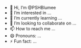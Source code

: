 - 👋 Hi, I’m @PSHBlumee
- 👀 I’m interested in ...
- 🌱 I’m currently learning ...
- 💞️ I’m looking to collaborate on ...
- 📫 How to reach me ...
- 😄 Pronouns: ...
- ⚡ Fun fact: ...

<!---
PSHBlumee/PSHBlumee is a ✨ special ✨ repository because its `README.md` (this file) appears on your GitHub profile.
You can click the Preview link to take a look at your changes.
--->
